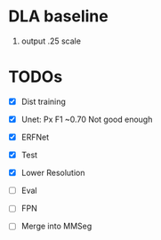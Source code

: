 DLA baseline
==
1. output .25 scale


TODOs
==
+ [x] Dist training
+ [x] Unet: Px F1 ~0.70 Not good enough
+ [x] ERFNet
+ [x] Test
+ [x] Lower Resolution
+ [ ] Eval
+ [ ] FPN
+ [ ] Merge into MMSeg


